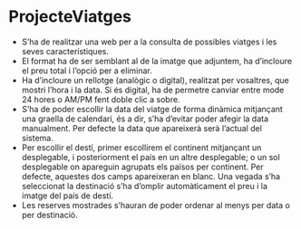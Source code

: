 # ProjecteViatges
 
+ S’ha de realitzar una web per a la consulta de possibles viatges i les seves
característiques.
+ El format ha de ser semblant al de la imatge que adjuntem, ha d’incloure el preu total i
l’opció per a eliminar.
+ Ha d’incloure un rellotge (analògic o digital), realitzat per vosaltres, que mostri l’hora i la
data. Si és digital, ha de permetre canviar entre mode 24 hores o AM/PM fent doble clic
a sobre.
+ S’ha de poder escollir la data del viatge de forma dinàmica mitjançant una graella de
calendari, és a dir, s’ha d’evitar poder afegir la data manualment. Per defecte la data
que apareixerà serà l’actual del sistema.
+ Per escollir el destí, primer escollirem el continent mitjançant un desplegable, i
posteriorment el país en un altre desplegable; o un sol desplegable on apareguin
agrupats els països per continent. Per defecte, aquestes dos camps apareixeran en
blanc. Una vegada s’ha seleccionat la destinació s’ha d’omplir automàticament el preu i
la imatge del país de destí.
+ Les reserves mostrades s’hauran de poder ordenar al menys per data o per destinació.
